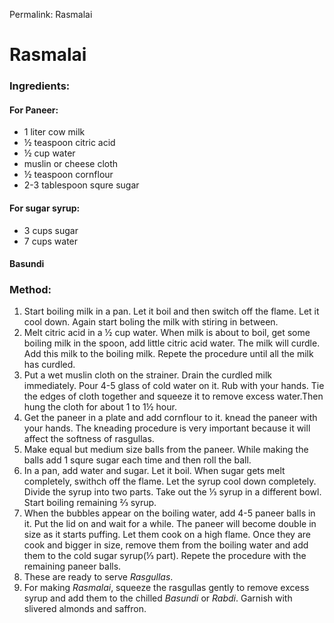 Permalink: Rasmalai 

# Rasmalai 

### Ingredients:
#### For Paneer:
* 1 liter cow milk
* ½ teaspoon citric acid 
* ½ cup water
* muslin or cheese cloth 
* ½ teaspoon cornflour
* 2-3 tablespoon squre sugar

#### For sugar syrup:
* 3 cups sugar
* 7 cups water

#### Basundi


### Method:
1. Start boiling milk in a pan. Let it boil and then switch off the flame. Let it cool down. Again start boling the milk with stiring in between.  
2. Melt citric acid in a ½ cup water. When milk is about to boil, get some boiling milk in the spoon, add little citric acid water. The milk will curdle. Add this milk to the boiling milk. Repete the procedure until all the milk has curdled. 
3. Put a wet muslin cloth on the strainer. Drain the curdled milk immediately. Pour 4-5 glass of cold water on it. Rub with your hands. Tie the edges of cloth together and squeeze it to remove excess water.Then hung the cloth for about 1 to 1½ hour. 
4. Get the paneer in a plate and add cornflour to it. knead the paneer with your hands. The kneading procedure is very important because it will affect the softness of rasgullas. 
5. Make equal but medium size balls from the paneer. While making the balls add 1 squre sugar each time and then roll the ball. 
6. In a pan, add water and sugar. Let it boil. When sugar gets melt completely, swithch off the flame. Let the syrup cool down completely. Divide the syrup into two parts. Take out the ⅓ syrup in a different bowl. Start boiling remaining ⅔ syrup.
7. When the bubbles appear on the boiling water, add 4-5 paneer balls in it. Put the lid on and wait for a while. The paneer will become double in size as it starts puffing. Let them cook on a high flame. Once they are cook and bigger in size, remove them from the boiling water and add them to the cold sugar syrup(⅓ part). Repete the procedure with the remaining paneer balls. 
8. These are ready to serve _Rasgullas_.
9. For making _Rasmalai_, squeeze the rasgullas gently to remove excess syrup and add them to the chilled _Basundi_ or _Rabdi_. Garnish with slivered almonds and saffron. 

